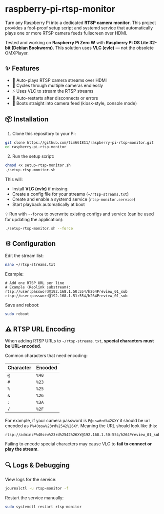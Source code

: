 # raspberry-pi-rtsp-monitor

Turn any Raspberry Pi into a dedicated **RTSP camera monitor**.
This project provides a fool-proof setup script and systemd service that automatically plays one or more RTSP camera feeds fullscreen over HDMI.

Tested and working on **Raspberry Pi Zero W** with **Raspberry Pi OS Lite 32-bit (Debian Bookworm)**.
This solution uses **VLC (cvlc)** — not the obsolete OMXPlayer.

## ✨ Features

* 🎥 Auto-plays RTSP camera streams over HDMI
* 🔄 Cycles through multiple cameras endlessly
* ⚡ Uses VLC to stream the RTSP streams
* 🔁 Auto-restarts after disconnects or errors
* 🚀 Boots straight into camera feed (kiosk-style, console mode)

## 📦 Installation

1. Clone this repository to your Pi:

```bash
git clone https://github.com/tim661811/raspberry-pi-rtsp-monitor.git
cd raspberry-pi-rtsp-monitor
```

2. Run the setup script:

```bash
chmod +x setup-rtsp-monitor.sh
./setup-rtsp-monitor.sh
```

This will:

* Install **VLC (cvlc)** if missing
* Create a config file for your streams (`~/rtsp-streams.txt`)
* Create and enable a systemd service (`rtsp-monitor.service`)
* Start playback automatically at boot

💡 Run with `--force` to overwrite existing configs and service (can be used for updating the application):

```bash
./setup-rtsp-monitor.sh --force
```

## ⚙️ Configuration

Edit the stream list:

```bash
nano ~/rtsp-streams.txt
```

Example:

```text
# Add one RTSP URL per line
# Example (Reolink substream):
rtsp://user:password@192.168.1.50:554/h264Preview_01_sub
rtsp://user:password@192.168.1.51:554/h264Preview_01_sub
```

Save and reboot:

```bash
sudo reboot
```

## ⚠️ RTSP URL Encoding

When adding RTSP URLs to `~/rtsp-streams.txt`, **special characters must be URL-encoded**.

Common characters that need encoding:

| Character | Encoded |
| --------- | ------- |
| `@`       | `%40`   |
| `#`       | `%23`   |
| `%`       | `%25`   |
| `&`       | `%26`   |
| `:`       | `%3A`   |
| `/`       | `%2F`   |

For example, if your camera password is `P@ssw#rd%42&XY` it should be url encoded as `P%40ssw%23rd%2542%26XY`. Meaning the URL should look like this:

```text
rtsp://admin:P%40ssw%23rd%2542%26XY@192.168.1.50:554/h264Preview_01_sub
```

Failing to encode special characters may cause VLC to **fail to connect or play the stream**.

## 🔍 Logs & Debugging

View logs for the service:

```bash
journalctl -u rtsp-monitor -f
```

Restart the service manually:

```bash
sudo systemctl restart rtsp-monitor
```